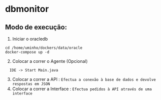 # dbmonitor

## Modo de execução:
1. Iniciar o oracledb 
```
cd /home/uminho/dockers/data/oracle
docker-compose up -d
```
2. Colocar a correr o Agente (Opcional)
```
  IDE -> Start Main.java 
```
3. Colocar a correr a API : `Efectua a conexão à base de dados e devolve respostas em JSON`
4. Colocar a correr a Interface : `Efectua pedidos à API através de uma interface`
